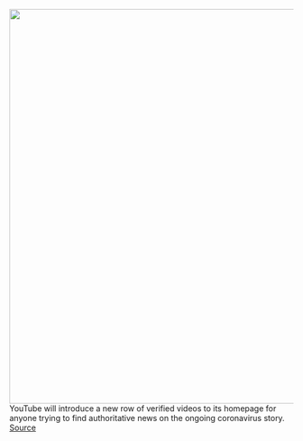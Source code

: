 <img src='https://cdn.vox-cdn.com/thumbor/vNBV7uOMLVOAB-j8ROU4XCZKsOk=/0x0:2040x1360/1200x800/filters:focal(857x517:1183x843)/cdn.vox-cdn.com/uploads/chorus_image/image/66528092/acastro_180403_1777_youtube_0001.0.jpg' width='700px' /><br/>
YouTube will introduce a new row of verified videos to its homepage for anyone trying to find authoritative news on the ongoing coronavirus story.
<a href='https://www.theverge.com/2020/3/19/21187413/youtube-coronavirus-covid-19-shelf-homepage-news-authority-misinformation'> Source <a/>
